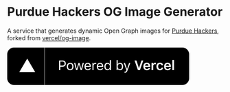 # Purdue Hackers OG Image Generator

A service that generates dynamic Open Graph images for [Purdue Hackers](https://purduehackers.com/), forked from [vercel/og-image](https://github.com/vercel/og-image).

[![Powered by Vercel](public/powered-by-vercel.svg)](https://vercel.com?utm_source=purdue-hackers&utm_campaign=oss)
